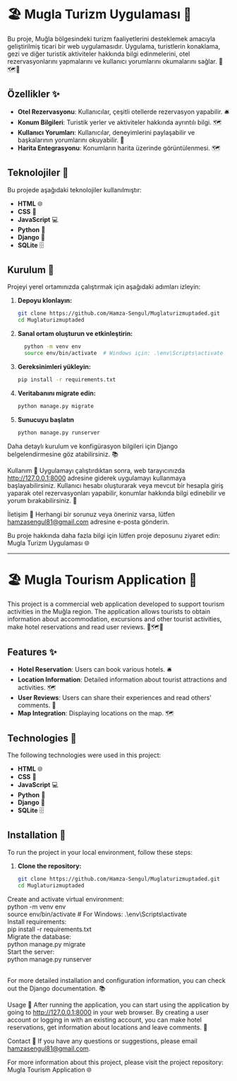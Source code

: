 # 🏖️ Mugla Turizm Uygulaması 🌟

Bu proje, Muğla bölgesindeki turizm faaliyetlerini desteklemek amacıyla geliştirilmiş ticari bir web uygulamasıdır. Uygulama, turistlerin konaklama, gezi ve diğer turistik aktiviteler hakkında bilgi edinmelerini, otel rezervasyonlarını yapmalarını ve kullanıcı yorumlarını okumalarını sağlar. 🏨🗺️📣

## Özellikler ✨
- **Otel Rezervasyonu**: Kullanıcılar, çeşitli otellerde rezervasyon yapabilir. 🛎️
- **Konum Bilgileri**: Turistik yerler ve aktiviteler hakkında ayrıntılı bilgi. 🗺️
- **Kullanıcı Yorumları**: Kullanıcılar, deneyimlerini paylaşabilir ve başkalarının yorumlarını okuyabilir. 📝
- **Harita Entegrasyonu**: Konumların harita üzerinde görüntülenmesi. 🗺️

## Teknolojiler 🚀
Bu projede aşağıdaki teknolojiler kullanılmıştır:
- **HTML** 🌐
- **CSS** 🎨
- **JavaScript** 💻
- **Python** 🐍
- **Django** 🚀
- **SQLite** 🗄️

## Kurulum 🔧
Projeyi yerel ortamınızda çalıştırmak için aşağıdaki adımları izleyin:

1. **Depoyu klonlayın:**
   ```bash
   git clone https://github.com/Hamza-Sengul/Muglaturizmuptaded.git
   cd Muglaturizmuptaded
2. **Sanal ortam oluşturun ve etkinleştirin:**
   ```bash
     python -m venv env  
     source env/bin/activate  # Windows için: .\env\Scripts\activate  
4. **Gereksinimleri yükleyin:**
   ```bash
   pip install -r requirements.txt
5. **Veritabanını migrate edin:**
   ```bash
   python manage.py migrate
6. **Sunucuyu başlatın**
   ```bash
   python manage.py runserver

Daha detaylı kurulum ve konfigürasyon bilgileri için Django belgelendirmesine göz atabilirsiniz. 📚

Kullanım 🏁
Uygulamayı çalıştırdıktan sonra, web tarayıcınızda http://127.0.0.1:8000 adresine giderek uygulamayı kullanmaya başlayabilirsiniz. Kullanıcı hesabı oluşturarak veya mevcut bir hesapla giriş yaparak otel rezervasyonları yapabilir, konumlar hakkında bilgi edinebilir ve yorum bırakabilirsiniz. 🎉


İletişim 📧
Herhangi bir sorunuz veya öneriniz varsa, lütfen hamzasengul81@gmail.com adresine e-posta gönderin.

Bu proje hakkında daha fazla bilgi için lütfen proje deposunu ziyaret edin: Mugla Turizm Uygulaması 🌐



****************


# 🏖️ Mugla Tourism Application 🌟

This project is a commercial web application developed to support tourism activities in the Muğla region. The application allows tourists to obtain information about accommodation, excursions and other tourist activities, make hotel reservations and read user reviews. 🏨🗺️📣

## Features ✨
- **Hotel Reservation**: Users can book various hotels. 🛎️
- **Location Information**: Detailed information about tourist attractions and activities. 🗺️
- **User Reviews**: Users can share their experiences and read others' comments. 📝
- **Map Integration**: Displaying locations on the map. 🗺️

## Technologies 🚀
The following technologies were used in this project:
- **HTML** 🌐
- **CSS** 🎨
- **JavaScript** 💻
- **Python** 🐍
- **Django** 🚀
- **SQLite** 🗄️

## Installation 🔧
To run the project in your local environment, follow these steps:

1. **Clone the repository:**
   ```bash
   git clone https://github.com/Hamza-Sengul/Muglaturizmuptaded.git
   cd Muglaturizmuptaded
Create and activate virtual environment: <br>
  python -m venv env<br>
  source env/bin/activate # For Windows: .\env\Scripts\activate<br>
Install requirements:<br>
  pip install -r requirements.txt<br>
Migrate the database:<br>
  python manage.py migrate<br>
Start the server:<br>
  python manage.py runserver<br><br>

For more detailed installation and configuration information, you can check out the Django documentation. 📚

Usage 🏁
After running the application, you can start using the application by going to http://127.0.0.1:8000 in your web browser. By creating a user account or logging in with an existing account, you can make hotel reservations, get information about locations and leave comments. 🎉


Contact 📧
If you have any questions or suggestions, please email hamzasengul81@gmail.com.

For more information about this project, please visit the project repository: Mugla Tourism Application 🌐
